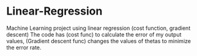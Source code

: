 # Linear-Regression
Machine Learning project using linear regression (cost function, gradient descent)
The code has (cost func) to calculate the error of my output values, (Gradient descent func) changes the values of thetas to minimize the error rate. 
